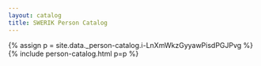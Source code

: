 ```yaml
---
layout: catalog
title: SWERIK Person Catalog
---
```

{% assign p = site.data._person-catalog.i-LnXmWkzGyyawPisdPGJPvg %}
{% include person-catalog.html p=p %}

